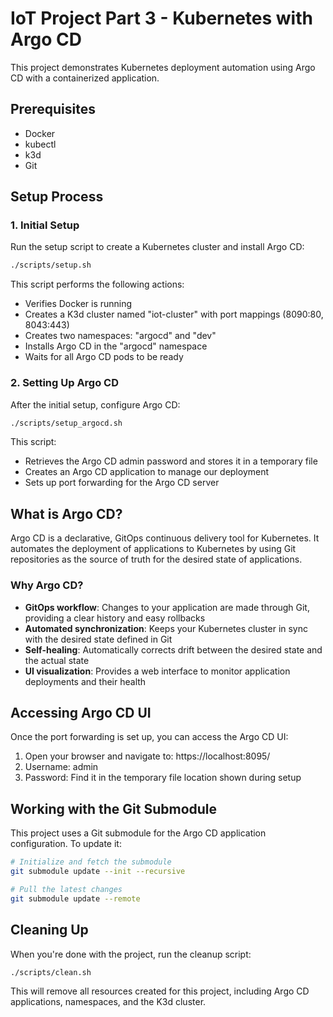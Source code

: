 # IoT Project Part 3 - Kubernetes with Argo CD

This project demonstrates Kubernetes deployment automation using Argo CD with a containerized application.

## Prerequisites

- Docker
- kubectl
- k3d
- Git

## Setup Process

### 1. Initial Setup

Run the setup script to create a Kubernetes cluster and install Argo CD:

```bash
./scripts/setup.sh
```

This script performs the following actions:

- Verifies Docker is running
- Creates a K3d cluster named "iot-cluster" with port mappings (8090:80, 8043:443)
- Creates two namespaces: "argocd" and "dev"
- Installs Argo CD in the "argocd" namespace
- Waits for all Argo CD pods to be ready

### 2. Setting Up Argo CD

After the initial setup, configure Argo CD:

```bash
./scripts/setup_argocd.sh
```

This script:

- Retrieves the Argo CD admin password and stores it in a temporary file
- Creates an Argo CD application to manage our deployment
- Sets up port forwarding for the Argo CD server

## What is Argo CD?

Argo CD is a declarative, GitOps continuous delivery tool for Kubernetes. It automates the deployment of applications to Kubernetes by using Git repositories as the source of truth for the desired state of applications.

### Why Argo CD?

- **GitOps workflow**: Changes to your application are made through Git, providing a clear history and easy rollbacks
- **Automated synchronization**: Keeps your Kubernetes cluster in sync with the desired state defined in Git
- **Self-healing**: Automatically corrects drift between the desired state and the actual state
- **UI visualization**: Provides a web interface to monitor application deployments and their health

## Accessing Argo CD UI

Once the port forwarding is set up, you can access the Argo CD UI:

1. Open your browser and navigate to: https://localhost:8095/
2. Username: admin
3. Password: Find it in the temporary file location shown during setup

## Working with the Git Submodule

This project uses a Git submodule for the Argo CD application configuration. To update it:

```bash
# Initialize and fetch the submodule
git submodule update --init --recursive

# Pull the latest changes
git submodule update --remote
```

## Cleaning Up

When you're done with the project, run the cleanup script:

```bash
./scripts/clean.sh
```

This will remove all resources created for this project, including Argo CD applications, namespaces, and the K3d cluster.
